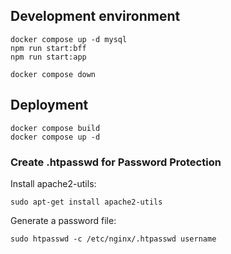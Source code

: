 
## Development environment
```
docker compose up -d mysql
npm run start:bff
npm run start:app

docker compose down
```

## Deployment
```
docker compose build
docker compose up -d
```


### Create .htpasswd for Password Protection
Install apache2-utils:

`sudo apt-get install apache2-utils`

Generate a password file:

`sudo htpasswd -c /etc/nginx/.htpasswd username`